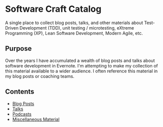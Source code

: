 # Software Craft Catalog

A single place to collect blog posts, talks, and other materials about Test-Driven Development (TDD), unit testing / microtesting, eXtreme Programming (XP), Lean Software Development, Modern Agile, etc.

## Purpose

Over the years I have accumulated a wealth of blog posts and talks about software development in Evernote. I'm attempting to make my collection of this material available to a wider audience. I often reference this material in my blog posts or coaching teams.

## Contents
* [Blog Posts](/catalog.md#blog-posts)
* [Talks](/catalog.md#talks)
* [Podcasts](/catalog.md#podcasts)
* [Miscellaneous Material](/catalog.md#misc)
